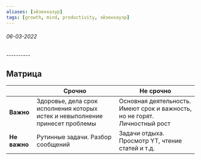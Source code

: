 ```yaml
---
aliases: [эйзенхаэур]
tags: [growth, mind, productivity, эйзенхауэр]
---
```

<h6>06-03-2022</h6>
----------

## Матрица

||Срочно|Не срочно|
|---|---|---|
|**Важно**|Здоровье, дела срок исполнения которых истек и невыполнение принесет проблемы|Основная деятельность. Имеют срок и важность, но не горят. Личностный рост|
|**Не важно**|Рутинные задачи. Разбор сообщений|Задачи отдыха. Просмотр YT, чтение статей и т.д.|